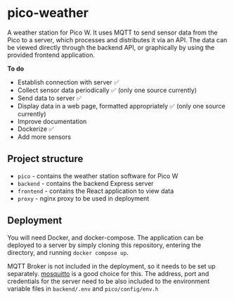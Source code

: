 # pico-weather

A weather station for Pico W. It uses MQTT to send sensor data from the Pico to a server, which processes and distributes it via an API. The data can be viewed directly through the backend API, or graphically by using the provided frontend application.

**To do**

- Establish connection with server ✅
- Collect sensor data periodically ✅ (only one source currently)
- Send data to server ✅
- Display data in a web page, formatted appropriately ✅ (only one source currently)
- Improve documentation
- Dockerize ✅
- Add more sensors

## Project structure

* `pico` - contains the weather station software for Pico W
* `backend` - contains the backend Express server
* `frontend` - contains the React application to view data
* `proxy` - nginx proxy to be used in deployment

## Deployment

You will need Docker, and docker-compose. The application can be deployed to a server by simply cloning this repository, entering the directory, and running `docker compose up`.

MQTT Broker is not included in the deployment, so it needs to be set up separately. [mosquitto](https://mosquitto.org/) is a good choice for this. The address, port and credentials for the server need to be also included to the environment variable files in `backend/.env` and `pico/config/env.h`

